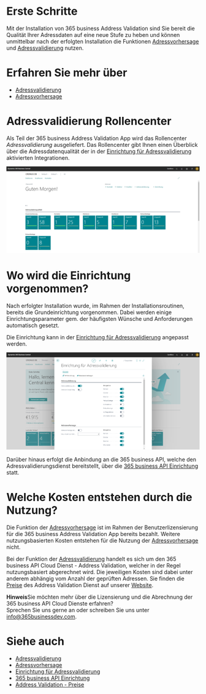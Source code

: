 # Erste Schritte

Mit der Installation von 365 business Address Validation sind Sie bereit die Qualität Ihrer Adressdaten auf eine neue Stufe zu heben und können unmittelbar nach der erfolgten Installation die Funktionen [Adressvorhersage](address-prediction.md) und [Adressvalidierung](address-validation.md) nutzen.

# Erfahren Sie mehr über

 - [Adressvalidierung](address-validation.md)
 - [Adressvorhersage](address-prediction.md)

# Adressvalidierung Rollencenter

Als Teil der 365 business Address Validation App wird das Rollencenter *Adressvalidierung* ausgeliefert. Das Rollencenter gibt Ihnen einen Überblick über die Adressdatenqualität der in der [Einrichtung für Adressvalidierung](setup.md) aktivierten Integrationen.

![Adressvalidierung Rollencenter](/assets/images/365-business-address-validation/rolecenter.de-DE.png)

# Wo wird die Einrichtung vorgenommen?

Nach erfolgter Installation wurde, im Rahmen der Installationsroutinen, bereits die Grundeinrichtung vorgenommen. Dabei werden einige Einrichtungsparameter gem. der häufigsten Wünsche und Anforderungen automatisch gesetzt.

Die Einrichtung kann in der [Einrichtung für Adressvalidierung](setup.md) angepasst werden. 

![365 business API Einrichtung](/assets/images/365-business-address-validation/setup.de-DE.png)

Darüber hinaus erfolgt die Anbindung an die 365 business API, welche den Adressvalidierungsdienst bereitstellt, über die [365 business API Einrichtung](../365-business-api/setup.md) statt.

# Welche Kosten entstehen durch die Nutzung?

Die Funktion der [Adressvorhersage](address-prediction.md) ist im Rahmen der Benutzerlizensierung für die 365 business Address Validation App bereits bezahlt. Weitere nutzungsbasierten Kosten entstehen für die Nutzung der [Adressvorhersage](address-prediction.md) nicht.

Bei der Funktion der [Adressvalidierung](address-validation.md) handelt es sich um den 365 business API Cloud Dienst - Address Validation, welcher in der Regel nutzungsbasiert abgerechnet wird. Die jeweiligen Kosten sind dabei unter anderem abhängig vom Anzahl der geprüften Adressen.
Sie finden die [Preise](https://365businessdev.com/cloud/preise/address-validation/) des Address Validation Dienst auf unserer [Website](https://365businessdev.com/).

<div class="alert alert-info">
    <i class="fa-duotone fa-solid fa-circle-info fa-xl"></i>
    <strong>Hinweis</strong>Sie möchten mehr über die Lizensierung und die Abrechnung der 365 business API Cloud Dienste erfahren?<br>Sprechen Sie uns gerne an oder schreiben Sie uns unter <a href="mailto:info@365businessdev.com">info@365businessdev.com</a>.
</div>

# Siehe auch 
 - [Adressvalidierung](address-validation.md)
 - [Adressvorhersage](address-prediction.md)
 - [Einrichtung für Adressvalidierung](setup.md)
 - [365 business API Einrichtung](../365-business-api/setup.md)
 - [Address Validation - Preise](https://365businessdev.com/cloud/preise/address-validation/)